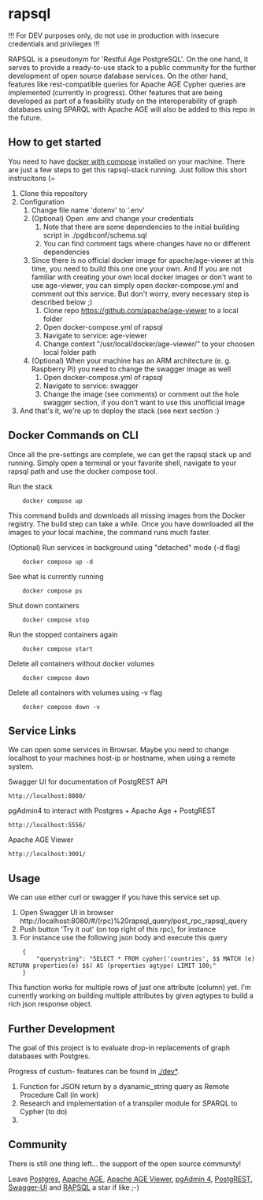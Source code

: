 # rapsql #
!!! For DEV purposes only, do not use in production with insecure credentials and privileges !!!

RAPSQL is a pseudonym for 'Restful Age PostgreSQL'. On the one hand, it serves to provide a ready-to-use stack to a public community for the further development of open source database services. On the other hand, features like rest-compatible queries for Apache AGE Cypher queries are implemented (currently in progress). Other features that are being developed as part of a feasibility study on the interoperability of graph databases using SPARQL with Apache AGE will also be added to this repo in the future.

## How to get started ##
You need to have [docker with compose](https://docs.docker.com/get-docker/) installed on your machine. There are just a few steps to get this rapsql-stack running. Just follow this short instrucitons (=

1. Clone this repository 
2. Configuration
    1. Change file name 'dotenv' to '.env'
    2. (Optional) Open .env and change your credentials
        1. Note that there are some dependencies to the initial building script in ./pgdbconf/schema.sql
        2. You can find comment tags where changes have no or different dependencies
    3. Since there is no official docker image for apache/age-viewer at this time, you need to build this one one your own. And If you are not familiar with creating your own local docker images or don't want to use age-viewer, you can simply open docker-compose.yml and comment out this service. But don't worry, every necessary step is described below ;)
        1. Clone repo https://github.com/apache/age-viewer to a local folder
        2. Open docker-compose.yml of rapsql
        3. Navigate to service: age-viewer 
        4. Change context "/usr/local/docker/age-viewer/" to your choosen local folder path
    4. (Optional) When your machine has an ARM architecture (e. g. Raspberry Pi) you need to change the swagger image as well
        1. Open docker-compose.yml of rapsql
        2. Navigate to service: swagger
        3. Change the image (see comments) or comment out the hole swagger section, if you don't want to use this unofficial image
3. And that's it, we're up to deploy the stack (see next section :) 

## Docker Commands on CLI ##
Once all the pre-settings are complete, we can get the rapsql stack up and running. Simply open a terminal or your favorite shell, navigate to your rapsql path and use the docker compose tool.

Run the stack 
~~~
    docker compose up
~~~    
This command builds and downloads all missing images from the Docker registry. The build step can take a while. Once you have downloaded all the images to your local machine, the command runs much faster.

(Optional) Run services in background using "detached" mode (-d flag)
~~~
    docker compose up -d
~~~  
See what is currently running
~~~
    docker compose ps
~~~  
Shut down containers
~~~
    docker compose stop
~~~     
Run the stopped containers again
~~~
    docker compose start
~~~ 
Delete all containers without docker volumes
~~~
    docker compose down
~~~ 
Delete all containers with volumes using -v flag
~~~
    docker compose down -v
~~~ 

## Service Links
We can open some services in Browser. Maybe you need to change localhost to your machines host-ip or hostname, when using a remote system.

Swagger UI for documentation of PostgREST API

    http://localhost:8080/

pgAdmin4 to interact with Postgres + Apache Age + PostgREST 
    
    http://localhost:5556/

Apache AGE Viewer
    
    http://localhost:3001/


## Usage ##
We can use either curl or swagger if you have this service set up.

1. Open Swagger UI in browser http://localhost:8080/#/(rpc)%20rapsql_query/post_rpc_rapsql_query 
2. Push button 'Try it out' (on top right of this rpc), for instance 
3. For instance use the following json body and execute this query
~~~
    {
        "querystring": "SELECT * FROM cypher('countries', $$ MATCH (e) RETURN properties(e) $$) AS (properties agtype) LIMIT 100;"
    }
~~~ 
This function works for multiple rows of just one attribute (column) yet. I'm currently working on building multiple attributes by given agtypes to build a rich json response object.





## Further Development
The goal of this project is to evaluate drop-in replacements of graph databases with Postgres.

Progress of custum- features can be found in [./dev*](https://github.com/OpenSemanticLab/rapsql/tree/main/dev).

1. Function for JSON return by a dyanamic_string query as Remote Procedure Call (in work)
2. Research and implementation of a transpiler module for SPARQL to Cypher (to do)
3. 





## Community ##
There is still one thing left... the support of the open source community!

Leave [Postgres](https://github.com/postgres/postgres), [Apache AGE](https://github.com/apache/age/), [Apache AGE Viewer](https://github.com/apache/age-viewer), [pgAdmin 4](https://github.com/pgadmin-org/pgadmin4), [PostgREST](https://github.com/PostgREST/postgrest), [Swagger-UI](https://github.com/swagger-api/swagger-ui) and [RAPSQL](https://github.com/OpenSemanticLab/rapsql/) a star if like ;-)